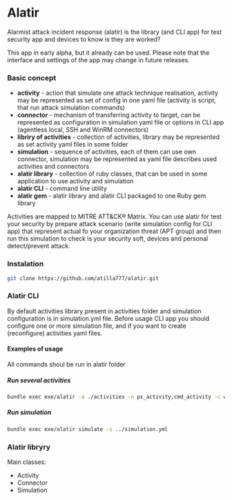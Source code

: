 # Alatir
Alarmist attack incident response (alatir) is the library (and CLI app) for test security app and devices to know is they are worked?

This app in early alpha, but it already can be used.
Please note that the interface and settings of the app may change in future releases.

### Basic concept
* **activity** - action that simulate one attack technique realisation, activity may be represented as set of config in one yaml file (activity is script, that run attack simulation commands)
* **connector** - mechanism of transferring activity to target, can be represented as configuration in simulation yaml file or options in CLI app  (agentless local, SSH and WinRM connectors)
* **libriry of activities** - collection of activities, library may be represented as set activity yaml files in some folder
* **simulation** - sequence of activities, each of them can use own connector, simulation may be represented as yaml file describes used activities and connectors
* **alatir library** - collection of ruby classes, that can be used in some application to use activity and simulation
* **alatir CLI** - command line utility
* **alatir gem** - alatir library and alatir CLI packaged to one Ruby gem library

Activities are mapped to MITRE ATT&CK® Matrix.
You can use alatir for test your security by prepare attack scenario (write simulation config for CLI app) that represent actual fo your organization threat (APT group) and then run this simulation to check is your security soft, devices and personal detect/prevent attack.
### Instalation
```bash
git clone https://github.com/atilla777/alatir.git
```
### Alatir CLI
By default activities library present in activities folder and simulation configuration is in simulation.yml file.
Before usage CLI app you should configure one or more simulation file, and if you want to create (reconfigure) activities yaml files.
#### Examples of usage
All commands shoul be run in alatir folder
##### Run several activities
```bash
bundle exec exe/alatir -a ./activities -n ps_activity,cmd_activity -c winrm -h https://192.168.1.1:5986/wsman -u test_user -p Passw@rd1
```
##### Run simulation
```bash
bundle exec exe/alatir simulate -s ../simulation.yml
```

### Alatir libryry
Main classes:
* Activity
* Connector
* Simulation
